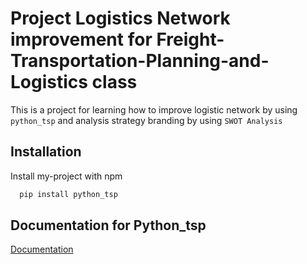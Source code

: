 
# Project Logistics Network improvement for Freight-Transportation-Planning-and-Logistics class

This is a project for learning how to improve logistic network by using `python_tsp` and analysis strategy branding by using `SWOT Analysis`
## Installation

Install my-project with npm

```python
  pip install python_tsp
```
    
## Documentation for Python_tsp

[Documentation](https://github.com/fillipe-gsm/python-tsp)

